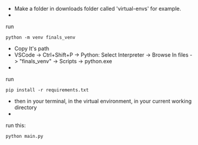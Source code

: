 - Make a folder in downloads folder called 'virtual-envs' for example.
- 
run 
```
python -m venv finals_venv
```
- Copy It's path
- VSCode -> Ctrl+Shift+P -> Python: Select Interpreter -> Browse In files -> "finals_venv" -> Scripts -> python.exe
- 
run 
```
pip install -r requirements.txt
```
- then in your terminal, in the virtual environment, in your current working directory
- 
run this:
```
python main.py
```
